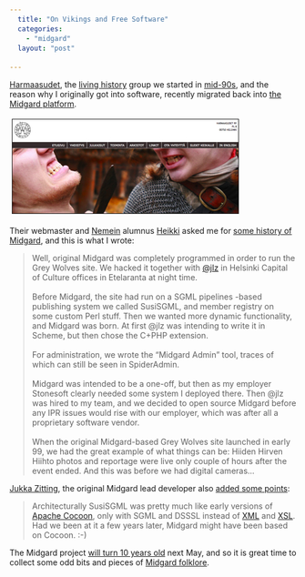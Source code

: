 ```yaml
---
  title: "On Vikings and Free Software"
  categories: 
    - "midgard"
  layout: "post"

---
```

<p>
<a href="http://www.greywolves.org/">Harmaasudet</a>, the <a href="http://en.wikipedia.org/wiki/Living_history">living history</a> group we started in <a href="http://bergie.iki.fi/blog/2004-04-04-000/">mid-90s</a>, and the reason why I originally got into software, recently migrated back into <a href="http://www.midgard-project.org/midgard/">the Midgard platform</a>. 
</p><p>
<img src="/files/harmaasudet-header-20081029.jpg" height="165" width="397" border="1" hspace="4" vspace="4" alt="Harmaasudet website" title="Harmaasudet website" /></p><p>
Their webmaster and <a href="http://nemein.com/">Nemein</a> alumnus <a href="http://nettiapina.fi/blog/">Heikki</a> asked me for <a href="http://nettiapina.fi/blog/2008/10/29/greywolvesorg-goes-back-to-roots/">some history of Midgard</a>, and this is what I wrote:
</p><blockquote>
Well, original Midgard was completely programmed in order to run the Grey Wolves site. We hacked it together with <a href="http://jukkaz.wordpress.com/">@jlz</a> in Helsinki Capital of Culture offices in Etelaranta at night time.
<br /><br />Before Midgard, the site had run on a SGML pipelines -based publishing system we called SusiSGML, and member registry on some custom Perl stuff. Then we wanted more dynamic functionality, and Midgard was born. At first @jlz was intending to write it in Scheme, but then chose the C+PHP extension.
<br /><br />For administration, we wrote the “Midgard Admin” tool, traces of which can still be seen in SpiderAdmin.
<br /><br />Midgard was intended to be a one-off, but then as my employer Stonesoft clearly needed some system I deployed there. Then @jlz was hired to my team, and we decided to open source Midgard before any IPR issues would rise with our employer, which was after all a proprietary software vendor.
<br /><br />When the original Midgard-based Grey Wolves site launched in early 99, we had the great example of what things can be: Hiiden Hirven Hiihto photos and reportage were live only couple of hours after the event ended. And this was before we had digital cameras… 
</blockquote><p>
<a href="http://jukkaz.wordpress.com/">Jukka Zitting</a>, the original Midgard lead developer also <a href="http://jukkaz.wordpress.com/2008/10/29/flashback-susisgml-midgard-and-cocoon/">added some points</a>:
</p><blockquote>
Architecturally SusiSGML was pretty much like early versions of <a href="http://cocoon.apache.org/">Apache Cocoon</a>, only with SGML and DSSSL instead of <a href="http://www.w3.org/XML/">XML</a> and <a href="http://www.w3.org/Style/XSL/">XSL</a>. Had we been at it a few years later, Midgard might have been based on Cocoon. :-)
</blockquote><p>
The Midgard project <a href="http://www.linuxtoday.com/developer/1999050701705NWSW">will turn 10 years old</a> next May, and so it is great time to collect some odd bits and pieces of <a href="http://www.midgard-project.org/documentation/midgard-release-names/">Midgard folklore</a>.
</p>